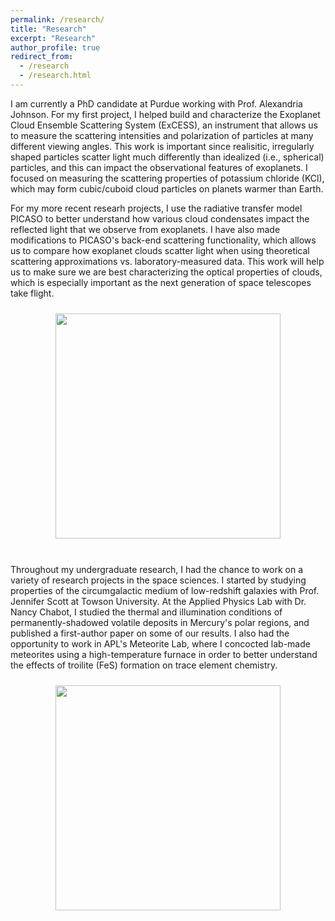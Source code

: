 ```yaml
---
permalink: /research/
title: "Research"
excerpt: "Research"
author_profile: true
redirect_from: 
  - /research
  - /research.html
---
```


I am currently a PhD candidate at Purdue working with Prof. Alexandria Johnson. For my first project, I helped build and characterize the Exoplanet Cloud Ensemble Scattering System (ExCESS), an instrument that allows us to measure the scattering intensities and polarization of particles at many different viewing angles. This work is important since realisitic, irregularly shaped particles scatter light much differently than idealized (i.e., spherical) particles, and this can impact the observational features of exoplanets. I focused on measuring the scattering properties of potassium chloride (KCl), which may form cubic/cuboid cloud particles on planets warmer than Earth. 

For my more recent researh projects, I use the radiative transfer model PICASO to better understand how various cloud condensates impact the reflected light that we observe from exoplanets. I have also made modifications to PICASO's back-end scattering functionality, which allows us to compare how exoplanet clouds scatter light when using theoretical scattering approximations vs. laboratory-measured data. This work will help us to make sure we are best characterizing the optical properties of clouds, which is especially important as the next generation of space telescopes take flight.

 <div style="text-align: center;">
  <img width="360" style="padding: 10px" src='/images/EnsembleSystem_Crop_120721.jpg'>
</div>
<br>

Throughout my undergraduate research, I had the chance to work on a variety of research projects in the space sciences. I started by studying properties of the circumgalactic medium of low-redshift galaxies with Prof. Jennifer Scott at Towson University. At the Applied Physics Lab with Dr. Nancy Chabot, I studied the thermal and illumination conditions of permanently-shadowed volatile deposits in Mercury's polar regions, and published a first-author paper on some of our results. I also had the opportunity to work in APL's Meteorite Lab, where I concocted lab-made meteorites using a high-temperature furnace in order to better understand the effects of troilite (FeS) formation on trace element chemistry.

 <div style="text-align: center;">
  <img width="360" style="padding: 10px" src='/images/APL_Lab.png'>
</div>

